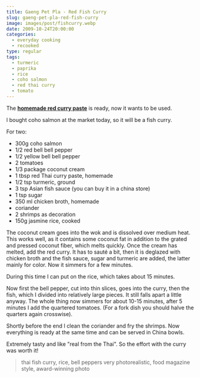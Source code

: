 ```yaml
---
title: Gaeng Pet Pla - Red Fish Curry
slug: gaeng-pet-pla-red-fish-curry
image: images/post/fishcurry.webp
date: 2009-10-24T20:00:00
categories: 
  - everyday cooking
  - recooked
type: regular
tags: 
  - turmeric
  - paprika
  - rice
  - coho salmon
  - red thai curry
  - tomato
---
```


The **[homemade red curry paste](../red-curry-paste/)** is ready, now it wants to be used.

I bought coho salmon at the market today, so it will be a fish curry.

For two: 
* 300g coho salmon 
* 1/2 red bell bell pepper 
* 1/2 yellow bell bell pepper 
* 2 tomatoes 
* 1/3 package coconut cream 
* 1 tbsp red Thai curry paste, homemade 
* 1/2 tsp turmeric, ground 
* 3 tsp Asian fish sauce (you can buy it in a china store) 
* 1 tsp sugar 
* 350 ml chicken broth, homemade 
* coriander 
* 2 shrimps as decoration
* 150g jasmine rice, cooked

The coconut cream goes into the wok and is dissolved over medium heat. This works well, as it contains some coconut fat in addition to the grated and pressed coconut fiber, which melts quickly. Once the cream has melted, add the red curry. It has to sauté a bit, then it is deglazed with chicken broth and the fish sauce, sugar and turmeric are added, the latter mainly for color. Now it simmers for a few minutes.

During this time I can put on the rice, which takes about 15 minutes.

Now first the bell pepper, cut into thin slices, goes into the curry, then the fish, which I divided into relatively large pieces. It still falls apart a little anyway. The whole thing now simmers for about 10-15 minutes, after 5 minutes I add the quartered tomatoes. (For a fork dish you should halve the quarters again crosswise).

Shortly before the end I clean the coriander and fry the shrimps. Now everything is ready at the same time and can be served in China bowls. 

Extremely tasty and like "real from the Thai". So the effort with the curry was worth it!

> thai fish curry, rice, bell peppers very photorealistic, food magazine style, award-winning photo

